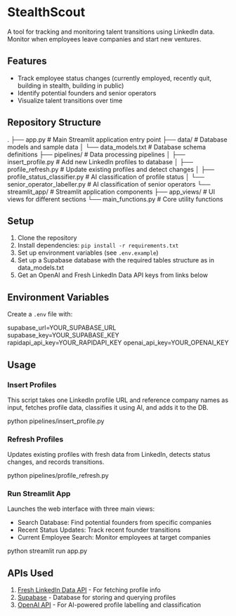 # StealthScout

A tool for tracking and monitoring talent transitions using LinkedIn data. Monitor when employees leave companies and start new ventures.

## Features

- Track employee status changes (currently employed, recently quit, building in stealth, building in public)
- Identify potential founders and senior operators
- Visualize talent transitions over time

## Repository Structure
.
├── app.py                    # Main Streamlit application entry point
├── data/                     # Database models and sample data
│   └── data_models.txt       # Database schema definitions
├── pipelines/                # Data processing pipelines
│   ├── insert_profile.py     # Add new LinkedIn profiles to database
│   ├── profile_refresh.py    # Update existing profiles and detect changes
│   ├── profile_status_classifier.py  # AI classification of profile status
│   └── senior_operator_labeller.py   # AI classification of senior operators
└── streamlit_app/            # Streamlit application components
├── app_views/            # UI views for different sections
└── main_functions.py     # Core utility functions

## Setup

1. Clone the repository
2. Install dependencies: `pip install -r requirements.txt`
3. Set up environment variables (see `.env.example`)
4. Set up a Supabase database with the required tables structure as in data_models.txt
5. Get an OpenAI and Fresh LinkedIn Data API keys from links below

## Environment Variables

Create a `.env` file with:

supabase_url=YOUR_SUPABASE_URL
supabase_key=YOUR_SUPABASE_KEY
rapidapi_api_key=YOUR_RAPIDAPI_KEY
openai_api_key=YOUR_OPENAI_KEY

## Usage

### Insert Profiles
This script takes one LinkedIn profile URL and reference company names as input, fetches profile data, classifies it using AI, and adds it to the DB.

python pipelines/insert_profile.py

### Refresh Profiles
Updates existing profiles with fresh data from LinkedIn, detects status changes, and records transitions.

python pipelines/profile_refresh.py

### Run Streamlit App
Launches the web interface with three main views:
- Search Database: Find potential founders from specific companies
- Recent Status Updates: Track recent founder transitions
- Current Employee Search: Monitor employees at target companies

python streamlit run app.py

## APIs Used

1. [Fresh LinkedIn Data API](https://rapidapi.com/freshdata-freshdata-default/api/fresh-linkedin-profile-data) - For fetching profile info
2. [Supabase](https://supabase.com) - Database for storing and querying profiles
3. [OpenAI API](https://platform.openai.com) - For AI-powered profile labelling and classification